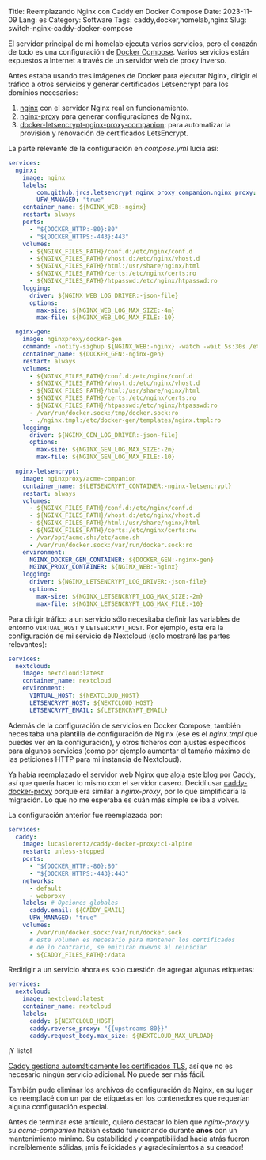 Title: Reemplazando Nginx con Caddy en Docker Compose
Date: 2023-11-09
Lang: es
Category: Software
Tags: caddy,docker,homelab,nginx
Slug: switch-nginx-caddy-docker-compose

El servidor principal de mi homelab ejecuta varios servicios, pero el corazón de todo es una configuración de [Docker Compose](https://docs.docker.com/compose/).
Varios servicios están expuestos a Internet a través de un servidor web de proxy inverso.

Antes estaba usando tres imágenes de Docker para ejecutar Nginx, dirigir el tráfico a otros servicios y generar certificados Letsencrypt para los dominios necesarios:

1. [nginx](https://hub.docker.com/_/nginx) con el servidor Nginx real en funcionamiento.
2. [nginx-proxy](https://github.com/jwilder/nginx-proxy) para generar configuraciones de Nginx.
3. [docker-letsencrypt-nginx-proxy-companion](https://github.com/jwilder/docker-letsencrypt-nginx-proxy-companion): para automatizar la provisión y renovación de certificados LetsEncrypt.

La parte relevante de la configuración en *compose.yml* lucía así:

```yaml
services:
  nginx:
    image: nginx
    labels:
        com.github.jrcs.letsencrypt_nginx_proxy_companion.nginx_proxy: "true"
        UFW_MANAGED: "true"
    container_name: ${NGINX_WEB:-nginx}
    restart: always
    ports:
      - "${DOCKER_HTTP:-80}:80"
      - "${DOCKER_HTTPS:-443}:443"
    volumes:
      - ${NGINX_FILES_PATH}/conf.d:/etc/nginx/conf.d
      - ${NGINX_FILES_PATH}/vhost.d:/etc/nginx/vhost.d
      - ${NGINX_FILES_PATH}/html:/usr/share/nginx/html
      - ${NGINX_FILES_PATH}/certs:/etc/nginx/certs:ro
      - ${NGINX_FILES_PATH}/htpasswd:/etc/nginx/htpasswd:ro
    logging:
      driver: ${NGINX_WEB_LOG_DRIVER:-json-file}
      options:
        max-size: ${NGINX_WEB_LOG_MAX_SIZE:-4m}
        max-file: ${NGINX_WEB_LOG_MAX_FILE:-10}

  nginx-gen:
    image: nginxproxy/docker-gen
    command: -notify-sighup ${NGINX_WEB:-nginx} -watch -wait 5s:30s /etc/docker-gen/templates/nginx.tmpl /etc/nginx/conf.d/default.conf
    container_name: ${DOCKER_GEN:-nginx-gen}
    restart: always
    volumes:
      - ${NGINX_FILES_PATH}/conf.d:/etc/nginx/conf.d
      - ${NGINX_FILES_PATH}/vhost.d:/etc/nginx/vhost.d
      - ${NGINX_FILES_PATH}/html:/usr/share/nginx/html
      - ${NGINX_FILES_PATH}/certs:/etc/nginx/certs:ro
      - ${NGINX_FILES_PATH}/htpasswd:/etc/nginx/htpasswd:ro
      - /var/run/docker.sock:/tmp/docker.sock:ro
      - ./nginx.tmpl:/etc/docker-gen/templates/nginx.tmpl:ro
    logging:
      driver: ${NGINX_GEN_LOG_DRIVER:-json-file}
      options:
        max-size: ${NGINX_GEN_LOG_MAX_SIZE:-2m}
        max-file: ${NGINX_GEN_LOG_MAX_FILE:-10}

  nginx-letsencrypt:
    image: nginxproxy/acme-companion
    container_name: ${LETSENCRYPT_CONTAINER:-nginx-letsencrypt}
    restart: always
    volumes:
      - ${NGINX_FILES_PATH}/conf.d:/etc/nginx/conf.d
      - ${NGINX_FILES_PATH}/vhost.d:/etc/nginx/vhost.d
      - ${NGINX_FILES_PATH}/html:/usr/share/nginx/html
      - ${NGINX_FILES_PATH}/certs:/etc/nginx/certs:rw
      - /var/opt/acme.sh:/etc/acme.sh
      - /var/run/docker.sock:/var/run/docker.sock:ro
    environment:
      NGINX_DOCKER_GEN_CONTAINER: ${DOCKER_GEN:-nginx-gen}
      NGINX_PROXY_CONTAINER: ${NGINX_WEB:-nginx}
    logging:
      driver: ${NGINX_LETSENCRYPT_LOG_DRIVER:-json-file}
      options:
        max-size: ${NGINX_LETSENCRYPT_LOG_MAX_SIZE:-2m}
        max-file: ${NGINX_LETSENCRYPT_LOG_MAX_FILE:-10}
```

Para dirigir tráfico a un servicio sólo necesitaba definir las variables de entorno `VIRTUAL_HOST` y `LETSENCRYPT_HOST`.
Por ejemplo, esta era la configuración de mi servicio de Nextcloud (solo mostraré las partes relevantes):

```yaml
services:
  nextcloud:
    image: nextcloud:latest
    container_name: nextcloud
    environment:
      VIRTUAL_HOST: ${NEXTCLOUD_HOST}
      LETSENCRYPT_HOST: ${NEXTCLOUD_HOST}
      LETSENCRYPT_EMAIL: ${LETSENCRYPT_EMAIL}

```

Además de la configuración de servicios en Docker Compose, también necesitaba una plantilla de configuración de Nginx (ese es el *nginx.tmpl* que puedes ver en la configuración), y otros ficheros con ajustes específicos para algunos servicios (como por ejemplo aumentar el tamaño máximo de las peticiones HTTP para mi instancia de Nextcloud).

Ya había reemplazado el servidor web Nginx que aloja este blog por Caddy, así que quería hacer lo mismo con el servidor casero.
Decidí usar [caddy-docker-proxy](https://github.com/lucaslorentz/caddy-docker-proxy) porque era similar a *nginx-proxy*, por lo que simplificaría la migración.
Lo que no me esperaba es cuán más simple se iba a volver.

La configuración anterior fue reemplazada por:

```yaml
services:
  caddy:
    image: lucaslorentz/caddy-docker-proxy:ci-alpine
    restart: unless-stopped
    ports:
      - "${DOCKER_HTTP:-80}:80"
      - "${DOCKER_HTTPS:-443}:443"
    networks:
      - default
      - webproxy
    labels: # Opciones globales
      caddy.email: ${CADDY_EMAIL}
      UFW_MANAGED: "true"
    volumes:
      - /var/run/docker.sock:/var/run/docker.sock
      # este volumen es necesario para mantener los certificados
      # de lo contrario, se emitirán nuevos al reiniciar
      - ${CADDY_FILES_PATH}:/data
```

Redirigir a un servicio ahora es solo cuestión de agregar algunas etiquetas:

```yaml
services:
  nextcloud:
    image: nextcloud:latest
    container_name: nextcloud
    labels:
      caddy: ${NEXTCLOUD_HOST}
      caddy.reverse_proxy: "{{upstreams 80}}"
      caddy.request_body.max_size: ${NEXTCLOUD_MAX_UPLOAD}
```

¡Y listo!

[Caddy gestiona automáticamente los certificados TLS](https://caddyserver.com/docs/automatic-https), así que no es necesario ningún servicio adicional.
No puede ser más fácil.

También pude eliminar los archivos de configuración de Nginx, en su lugar los reemplacé con un par de etiquetas en los contenedores que requerían alguna configuración especial.

Antes de terminar este artículo, quiero destacar lo bien que *nginx-proxy* y su *acme-companion* habían estado funcionando durante **años** con un mantenimiento mínimo.
Su estabilidad y compatibilidad hacia atrás fueron increíblemente sólidas, ¡mis felicidades y agradecimientos a su creador!
